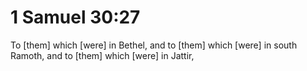 # 1 Samuel 30:27

To [them] which [were] in Bethel, and to [them] which [were] in south Ramoth, and to [them] which [were] in Jattir,